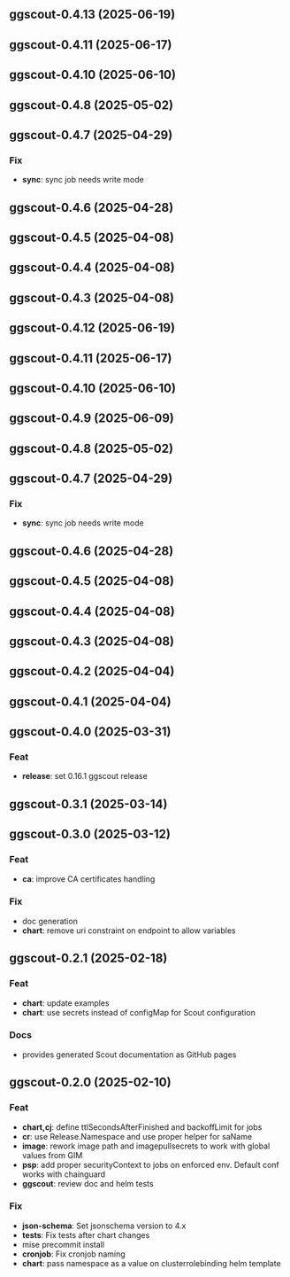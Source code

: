 ## ggscout-0.4.13 (2025-06-19)

## ggscout-0.4.11 (2025-06-17)

## ggscout-0.4.10 (2025-06-10)

## ggscout-0.4.8 (2025-05-02)

## ggscout-0.4.7 (2025-04-29)

### Fix

- **sync**: sync job needs write mode

## ggscout-0.4.6 (2025-04-28)

## ggscout-0.4.5 (2025-04-08)

## ggscout-0.4.4 (2025-04-08)

## ggscout-0.4.3 (2025-04-08)

## ggscout-0.4.12 (2025-06-19)

## ggscout-0.4.11 (2025-06-17)

## ggscout-0.4.10 (2025-06-10)

## ggscout-0.4.9 (2025-06-09)

## ggscout-0.4.8 (2025-05-02)

## ggscout-0.4.7 (2025-04-29)

### Fix

- **sync**: sync job needs write mode

## ggscout-0.4.6 (2025-04-28)

## ggscout-0.4.5 (2025-04-08)

## ggscout-0.4.4 (2025-04-08)

## ggscout-0.4.3 (2025-04-08)

## ggscout-0.4.2 (2025-04-04)

## ggscout-0.4.1 (2025-04-04)

## ggscout-0.4.0 (2025-03-31)

### Feat

- **release**: set 0.16.1 ggscout release

## ggscout-0.3.1 (2025-03-14)

## ggscout-0.3.0 (2025-03-12)

### Feat

- **ca**: improve CA certificates handling

### Fix

- doc generation
- **chart**: remove uri constraint on endpoint to allow variables

## ggscout-0.2.1 (2025-02-18)

### Feat

- **chart**: update examples
- **chart**: use secrets instead of configMap for Scout configuration

### Docs

- provides generated Scout documentation as GitHub pages

## ggscout-0.2.0 (2025-02-10)

### Feat

- **chart,cj**: define ttlSecondsAfterFinished and backoffLimit for jobs
- **cr**: use Release.Namespace and use proper helper for saName
- **image**: rework image path and imagepullsecrets to work with global values from GIM
- **psp**: add proper securityContext to jobs on enforced env. Default conf works with chainguard
- **ggscout**: review doc and helm tests

### Fix

- **json-schema**: Set jsonschema version to 4.x
- **tests**: Fix tests after chart changes
- mise precommit install
- **cronjob**: Fix cronjob naming
- **chart**: pass namespace as a value on clusterrolebinding helm template
